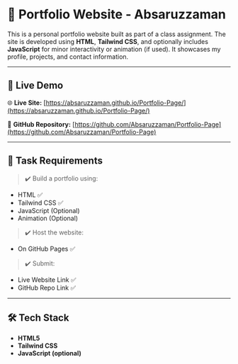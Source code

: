 # 💼 Portfolio Website - Absaruzzaman

This is a personal portfolio website built as part of a class assignment. The site is developed using **HTML**, **Tailwind CSS**, and optionally includes **JavaScript** for minor interactivity or animation (if used). It showcases my profile, projects, and contact information.

---

## 🚀 Live Demo

🌐 **Live Site:** [https://absaruzzaman.github.io/Portfolio-Page/](https://absaruzzaman.github.io/Portfolio-Page/)

📁 **GitHub Repository:** [https://github.com/Absaruzzaman/Portfolio-Page](https://github.com/Absaruzzaman/Portfolio-Page)

---

## 📌 Task Requirements

> ✔️ Build a portfolio using:
- HTML ✅  
- Tailwind CSS ✅  
- JavaScript (Optional)  
- Animation (Optional)

> ✔️ Host the website:
- On GitHub Pages ✅

> ✔️ Submit:
- Live Website Link ✅  
- GitHub Repo Link ✅

---

## 🛠️ Tech Stack

- **HTML5**
- **Tailwind CSS**
- **JavaScript (optional)**
